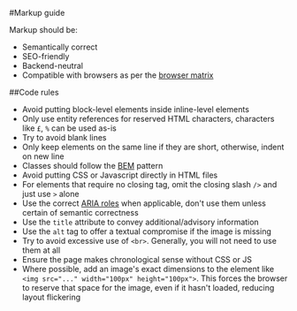 #Markup guide

Markup should be:

- Semantically correct
- SEO-friendly
- Backend-neutral
- Compatible with browsers as per the [browser matrix](matrix)

##Code rules

- Avoid putting block-level elements inside inline-level elements
- Only use entity references for reserved HTML characters, characters like `£`, `%` can be used as-is
- Try to avoid blank lines
- Only keep elements on the same line if they are short, otherwise, indent on new line 
- Classes should follow the [BEM](bem) pattern
- Avoid putting CSS or Javascript directly in HTML files
- For elements that require no closing tag, omit the closing slash `/>` and just use `>` alone
- Use the correct [ARIA roles](http://karlgroves-sandbox.com/CheatSheets/ARIA-Cheatsheet.html) when applicable, don't use them unless certain of semantic correctness
- Use the `title` attribute to convey additional/advisory information
- Use the `alt` tag to offer a textual compromise if the image is missing
- Try to avoid excessive use of `<br>`. Generally, you will not need to use them at all
- Ensure the page makes chronological sense without CSS or JS
- Where possible, add an image's exact dimensions to the element like `<img src="..." width="100px" height="100px">`. This forces the browser to reserve that space for the image, even if it hasn't loaded, reducing layout flickering
